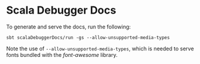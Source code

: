 # Scala Debugger Docs

To generate and serve the docs, run the following:

```
sbt scalaDebuggerDocs/run -gs --allow-unsupported-media-types
```

Note the use of `--allow-unsupported-media-types`, which is needed to serve
fonts bundled with the _font-awesome_ library.
